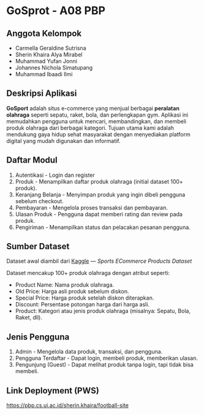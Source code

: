 # GoSprot - A08 PBP

## Anggota Kelompok
- Carmella Geraldine Sutrisna
- Sherin Khaira Alya Mirabel
- Muhammad Yufan Jonni
- Johannes Nichola Simatupang
- Muhammad Ibaadi Ilmi

## Deskripsi Aplikasi
**GoSport** adalah situs e-commerce yang menjual berbagai **peralatan olahraga** seperti sepatu, raket, bola, dan perlengkapan gym. Aplikasi ini memudahkan pengguna untuk mencari, membandingkan, dan membeli produk olahraga dari berbagai kategori.
Tujuan utama kami adalah mendukung gaya hidup sehat masyarakat dengan menyediakan platform digital yang mudah digunakan dan informatif.

## Daftar Modul
1. Autentikasi - Login dan register
2. Produk - Menampilkan daftar produk olahraga (initial dataset 100+ produk).
3. Keranjang Belanja - Menyimpan produk yang ingin dibeli pengguna sebelum checkout.
4. Pembayaran - Mengelola proses transaksi dan pembayaran.
5. Ulasan Produk - Pengguna dapat memberi rating dan review pada produk.
6. Pengiriman - Menampilkan status dan pelacakan pesanan pengguna.

## Sumber Dataset
Dataset awal diambil dari [Kaggle](https://www.kaggle.com/datasets/shouvikdey21/sports-ecommerce-products-dataset) — *Sports ECommerce Products Dataset* 

Dataset mencakup 100+ produk olahraga dengan atribut seperti:
- Product Name: Nama produk olahraga.
- Old Price: Harga asli produk sebelum diskon.
- Special Price: Harga produk setelah diskon diterapkan.
- Discount: Persentase potongan harga dari harga asli.
- Product: Kategori atau jenis produk olahraga (misalnya: Sepatu, Bola, Raket, dll).

## Jenis Pengguna
1. Admin - Mengelola data produk, transaksi, dan pengguna.
2. Pengguna Terdaftar - Dapat login, membeli produk, memberikan ulasan.
3. Pengunjung (Guest) - Dapat melihat produk tanpa login, tapi tidak bisa membeli.

## Link Deployment (PWS)
https://pbp.cs.ui.ac.id/sherin.khaira/football-site
